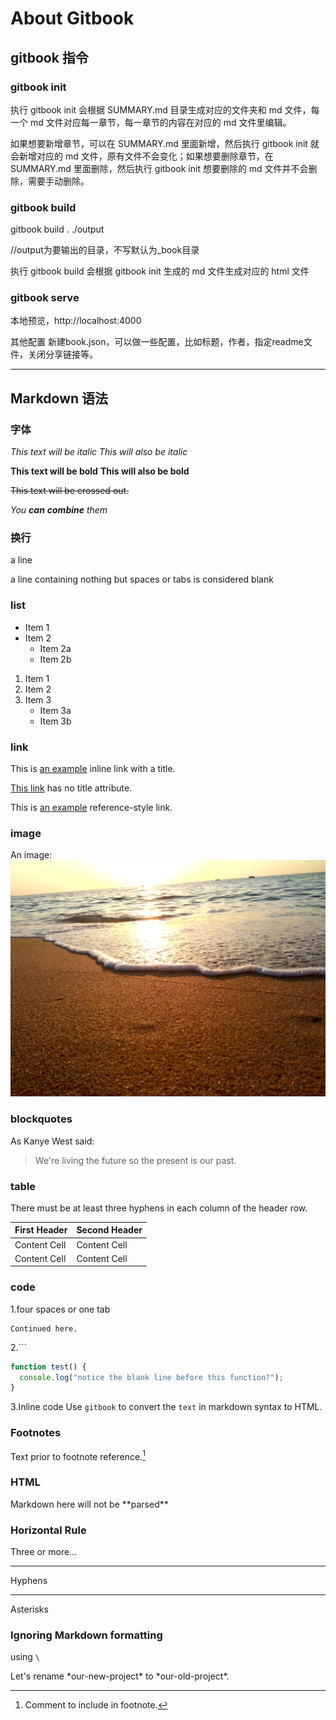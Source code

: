 # About Gitbook

## gitbook 指令

### gitbook init
执行 gitbook init 会根据 SUMMARY.md 目录生成对应的文件夹和 md 文件，每一个 md 文件对应每一章节，每一章节的内容在对应的 md 文件里编辑。

如果想要新增章节，可以在 SUMMARY.md 里面新增，然后执行 gitbook init 就会新增对应的 md 文件，原有文件不会变化；如果想要删除章节，在 SUMMARY.md 里面删除，然后执行 gitbook init 想要删除的 md 文件并不会删除，需要手动删除。

### gitbook build
gitbook build . ./output

//output为要输出的目录，不写默认为_book目录

执行 gitbook build 会根据 gitbook init 生成的 md 文件生成对应的 html 文件

### gitbook serve
本地预览，http://localhost:4000

其他配置
新建book.json，可以做一些配置，比如标题，作者，指定readme文件，关闭分享链接等。

---

## Markdown 语法

### 字体
*This text will be italic*
_This will also be italic_

**This text will be bold**
__This will also be bold__

~~This text will be crossed out.~~

_You **can** __combine__ them_

### 换行
a line

a line containing nothing but spaces or tabs is considered blank

### list
* Item 1
* Item 2
  * Item 2a
  * Item 2b


1. Item 1
2. Item 2
3. Item 3
   * Item 3a
   * Item 3b

### link
This is [an example](http://example.com/ "Title") inline link with a title.

[This link](http://example.net/) has no title attribute.

<!-- 定义id -->
[id]: http://example.com/  "Optional Title Here"

This is [an example][id] reference-style link.

### image
An image: ![gras](img/image.jpg)

### blockquotes
As Kanye West said:

> We're living the future so
> the present is our past.

### table
There must be at least three hyphens in each column of the header row.

| First Header  | Second Header |
| ------------- | ------------- |
| Content Cell  | Content Cell  |
| Content Cell  | Content Cell  |

### code
1.four spaces or one tab 

    Continued here.
2.```
<!-- js:语法高亮 -->
```js
function test() {
  console.log("notice the blank line before this function?");
}
```
3.Inline code
Use `gitbook` to convert the `text` in markdown syntax to HTML.

### Footnotes
Text prior to footnote reference.[^2]

[^2]: Comment to include in footnote.

### HTML
<div>
Markdown here will not be **parsed**
</div>

### Horizontal Rule
Three or more...

---

Hyphens

***

Asterisks

### Ignoring Markdown formatting
using `\`

Let's rename \*our-new-project\* to \*our-old-project\*.